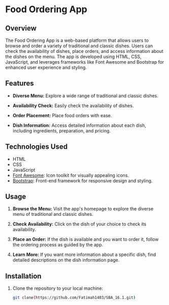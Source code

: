 # Food Ordering App

## Overview

The Food Ordering App is a web-based platform that allows users to browse and order a variety of traditional and classic dishes. Users can check the availability of dishes, place orders, and access information about the dishes on the menu. The app is developed using HTML, CSS, JavaScript, and leverages frameworks like Font Awesome and Bootstrap for enhanced user experience and styling.

## Features

- **Diverse Menu:** Explore a wide range of traditional and classic dishes.

- **Availability Check:** Easily check the availability of dishes.

- **Order Placement:** Place food orders with ease.

- **Dish Information:** Access detailed information about each dish, including ingredients, preparation, and pricing.

## Technologies Used

- HTML
- CSS
- JavaScript
- [Font Awesome](https://fontawesome.com/): Icon toolkit for visually appealing icons.
- [Bootstrap](https://getbootstrap.com/): Front-end framework for responsive design and styling.

## Usage

1. **Browse the Menu:** Visit the app's homepage to explore the diverse menu of traditional and classic dishes.

2. **Check Availability:** Click on the dish of your choice to check its availability.

3. **Place an Order:** If the dish is available and you want to order it, follow the ordering process as guided by the app.

4. **Learn More:** If you want more information about a specific dish, find detailed descriptions on the dish information page.

## Installation

1. Clone the repository to your local machine:

   ```bash
   git clone(https://github.com/Fatimah1403/SBA_16.1.git) 
